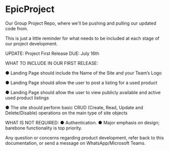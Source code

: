 # EpicProject
Our Group Project Repo, where we'll be pushing and pulling our updated code from. 

This is just a little reminder for what needs to be included at each stage of our project development. 

UPDATE: Project First Release
DUE: July 16th 

WHAT TO INCLUDE IN OUR FIRST RELEASE:

● Landing Page should include the Name of the Site and your Team’s Logo

● Landing Page should allow the user to post a listing for a used product

● Landing Page should allow the user to view publicly available and active used product listings

● The site should perform basic CRUD (Create, Read, Update and Delete/Disable) operations on the main type of site objects

WHAT IS NOT REQUIRED:
● Authentication.
● Major emphasis on design; barebone functionality is top priority. 

Any question or concerns regarding product development, refer back to this documentation, or send a message on WhatsApp/Microsoft Teams. 
